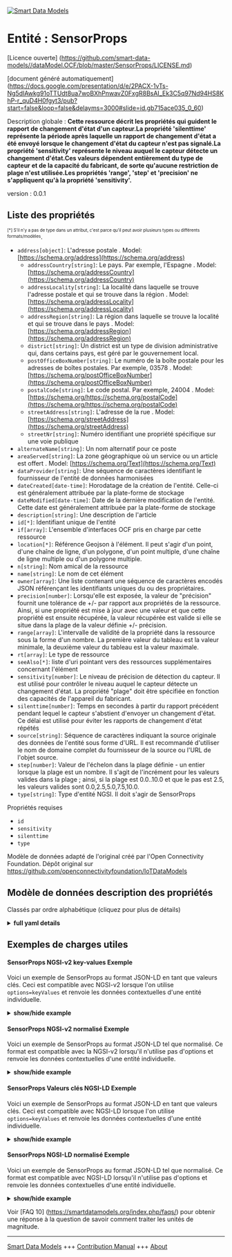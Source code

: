 <!-- 10-Header -->  
[![Smart Data Models](https://smartdatamodels.org/wp-content/uploads/2022/01/SmartDataModels_logo.png "Logo")](https://smartdatamodels.org)  
Entité : SensorProps  
====================<!-- /10-Header -->  
<!-- 15-License -->  
[Licence ouverte] (https://github.com/smart-data-models//dataModel.OCF/blob/master/SensorProps/LICENSE.md)  
[document généré automatiquement] (https://docs.google.com/presentation/d/e/2PACX-1vTs-Ng5dIAwkg91oTTUdt8ua7woBXhPnwavZ0FxgR8BsAI_Ek3C5q97Nd94HS8KhP-r_quD4H0fgyt3/pub?start=false&loop=false&delayms=3000#slide=id.gb715ace035_0_60)  
<!-- /15-License -->  
<!-- 20-Description -->  
Description globale : **Cette ressource décrit les propriétés qui guident le rapport de changement d'état d'un capteur.La propriété 'silenttime' représente la période après laquelle un rapport de changement d'état a été envoyé lorsque le changement d'état du capteur n'est pas signalé.La propriété 'sensitivity' représente le niveau auquel le capteur détecte un changement d'état.Ces valeurs dépendent entièrement du type de capteur et de la capacité du fabricant, de sorte qu'aucune restriction de plage n'est utilisée.Les propriétés 'range', 'step' et 'precision' ne s'appliquent qu'à la propriété 'sensitivity'.**  
version : 0.0.1  
<!-- /20-Description -->  
<!-- 30-PropertiesList -->  

## Liste des propriétés  

<sup><sub>[*] S'il n'y a pas de type dans un attribut, c'est parce qu'il peut avoir plusieurs types ou différents formats/modèles</sub></sup>.  
- `address[object]`: L'adresse postale  . Model: [https://schema.org/address](https://schema.org/address)	- `addressCountry[string]`: Le pays. Par exemple, l'Espagne  . Model: [https://schema.org/addressCountry](https://schema.org/addressCountry)  
	- `addressLocality[string]`: La localité dans laquelle se trouve l'adresse postale et qui se trouve dans la région  . Model: [https://schema.org/addressLocality](https://schema.org/addressLocality)  
	- `addressRegion[string]`: La région dans laquelle se trouve la localité et qui se trouve dans le pays  . Model: [https://schema.org/addressRegion](https://schema.org/addressRegion)  
	- `district[string]`: Un district est un type de division administrative qui, dans certains pays, est géré par le gouvernement local.    
	- `postOfficeBoxNumber[string]`: Le numéro de la boîte postale pour les adresses de boîtes postales. Par exemple, 03578  . Model: [https://schema.org/postOfficeBoxNumber](https://schema.org/postOfficeBoxNumber)  
	- `postalCode[string]`: Le code postal. Par exemple, 24004  . Model: [https://schema.org/https://schema.org/postalCode](https://schema.org/https://schema.org/postalCode)  
	- `streetAddress[string]`: L'adresse de la rue  . Model: [https://schema.org/streetAddress](https://schema.org/streetAddress)  
	- `streetNr[string]`: Numéro identifiant une propriété spécifique sur une voie publique    
- `alternateName[string]`: Un nom alternatif pour ce poste  - `areaServed[string]`: La zone géographique où un service ou un article est offert  . Model: [https://schema.org/Text](https://schema.org/Text)- `dataProvider[string]`: Une séquence de caractères identifiant le fournisseur de l'entité de données harmonisées  - `dateCreated[date-time]`: Horodatage de la création de l'entité. Celle-ci est généralement attribuée par la plate-forme de stockage  - `dateModified[date-time]`: Date de la dernière modification de l'entité. Cette date est généralement attribuée par la plate-forme de stockage  - `description[string]`: Une description de l'article  - `id[*]`: Identifiant unique de l'entité  - `if[array]`: L'ensemble d'interfaces OCF pris en charge par cette ressource  - `location[*]`: Référence Geojson à l'élément. Il peut s'agir d'un point, d'une chaîne de ligne, d'un polygone, d'un point multiple, d'une chaîne de ligne multiple ou d'un polygone multiple.  - `n[string]`: Nom amical de la ressource  - `name[string]`: Le nom de cet élément  - `owner[array]`: Une liste contenant une séquence de caractères encodés JSON référençant les identifiants uniques du ou des propriétaires.  - `precision[number]`: Lorsqu'elle est exposée, la valeur de "précision" fournit une tolérance de +/- par rapport aux propriétés de la ressource. Ainsi, si une propriété est mise à jour avec une valeur et que cette propriété est ensuite récupérée, la valeur récupérée est valide si elle se situe dans la plage de la valeur définie +/- précision.  - `range[array]`: L'intervalle de validité de la propriété dans la ressource sous la forme d'un nombre. La première valeur du tableau est la valeur minimale, la deuxième valeur du tableau est la valeur maximale.  - `rt[array]`: Le type de ressource  - `seeAlso[*]`: liste d'uri pointant vers des ressources supplémentaires concernant l'élément  - `sensitivity[number]`: Le niveau de précision de détection du capteur. Il est utilisé pour contrôler le niveau auquel le capteur détecte un changement d'état. La propriété "plage" doit être spécifiée en fonction des capacités de l'appareil du fabricant.  - `silenttime[number]`: Temps en secondes à partir du rapport précédent pendant lequel le capteur s'abstient d'envoyer un changement d'état. Ce délai est utilisé pour éviter les rapports de changement d'état répétés  - `source[string]`: Séquence de caractères indiquant la source originale des données de l'entité sous forme d'URL. Il est recommandé d'utiliser le nom de domaine complet du fournisseur de la source ou l'URL de l'objet source.  - `step[number]`: Valeur de l'échelon dans la plage définie - un entier lorsque la plage est un nombre.  Il s'agit de l'incrément pour les valeurs valides dans la plage ; ainsi, si la plage est 0.0..10.0 et que le pas est 2.5, les valeurs valides sont 0.0,2.5,5.0,7.5,10.0.  - `type[string]`: Type d'entité NGSI. Il doit s'agir de SensorProps  <!-- /30-PropertiesList -->  
<!-- 35-RequiredProperties -->  
Propriétés requises  
- `id`  - `sensitivity`  - `silenttime`  - `type`  <!-- /35-RequiredProperties -->  
<!-- 40-RequiredProperties -->  
Modèle de données adapté de l'original créé par l'Open Connectivity Foundation. Dépôt original sur https://github.com/openconnectivityfoundation/IoTDataModels  
<!-- /40-RequiredProperties -->  
<!-- 50-DataModelHeader -->  
## Modèle de données description des propriétés  
Classés par ordre alphabétique (cliquez pour plus de détails)  
<!-- /50-DataModelHeader -->  
<!-- 60-ModelYaml -->  
<details><summary><strong>full yaml details</strong></summary>    
```yaml  
SensorProps:    
  description: 'This Resource describes the properties which guide the reporting of a state change of a Sensor.The Property ''silenttime'' represents the period after which a state change report was sent where the Sensor state change is not reported.The Property ''sensitivity'' represents the level at which the sensor detects a state change.These values are completely dependent on the type of Sensor and the manufacturer capability, so no range restrictions are used.The Properties ''range'', ''step'' and ''precision'' are only applied to the ''sensitivity'' Property.'    
  properties:    
    address:    
      description: The mailing address    
      properties:    
        addressCountry:    
          description: 'The country. For example, Spain'    
          type: string    
          x-ngsi:    
            model: https://schema.org/addressCountry    
            type: Property    
        addressLocality:    
          description: 'The locality in which the street address is, and which is in the region'    
          type: string    
          x-ngsi:    
            model: https://schema.org/addressLocality    
            type: Property    
        addressRegion:    
          description: 'The region in which the locality is, and which is in the country'    
          type: string    
          x-ngsi:    
            model: https://schema.org/addressRegion    
            type: Property    
        district:    
          description: 'A district is a type of administrative division that, in some countries, is managed by the local government'    
          type: string    
          x-ngsi:    
            type: Property    
        postOfficeBoxNumber:    
          description: 'The post office box number for PO box addresses. For example, 03578'    
          type: string    
          x-ngsi:    
            model: https://schema.org/postOfficeBoxNumber    
            type: Property    
        postalCode:    
          description: 'The postal code. For example, 24004'    
          type: string    
          x-ngsi:    
            model: https://schema.org/https://schema.org/postalCode    
            type: Property    
        streetAddress:    
          description: The street address    
          type: string    
          x-ngsi:    
            model: https://schema.org/streetAddress    
            type: Property    
        streetNr:    
          description: Number identifying a specific property on a public street    
          type: string    
          x-ngsi:    
            type: Property    
      type: object    
      x-ngsi:    
        model: https://schema.org/address    
        type: Property    
    alternateName:    
      description: An alternative name for this item    
      type: string    
      x-ngsi:    
        type: Property    
    areaServed:    
      description: The geographic area where a service or offered item is provided    
      type: string    
      x-ngsi:    
        model: https://schema.org/Text    
        type: Property    
    dataProvider:    
      description: A sequence of characters identifying the provider of the harmonised data entity    
      type: string    
      x-ngsi:    
        type: Property    
    dateCreated:    
      description: Entity creation timestamp. This will usually be allocated by the storage platform    
      format: date-time    
      type: string    
      x-ngsi:    
        type: Property    
    dateModified:    
      description: Timestamp of the last modification of the entity. This will usually be allocated by the storage platform    
      format: date-time    
      type: string    
      x-ngsi:    
        type: Property    
    description:    
      description: A description of this item    
      type: string    
      x-ngsi:    
        type: Property    
    id:    
      anyOf:    
        - description: Identifier format of any NGSI entity    
          maxLength: 256    
          minLength: 1    
          pattern: ^[\w\-\.\{\}\$\+\*\[\]`|~^@!,:\\]+$    
          type: string    
          x-ngsi:    
            type: Property    
        - description: Identifier format of any NGSI entity    
          format: uri    
          type: string    
          x-ngsi:    
            type: Property    
      description: Unique identifier of the entity    
      x-ngsi:    
        type: Property    
    if:    
      description: The OCF Interface set supported by this Resource    
      items:    
        enum:    
          - oic.if.rw    
          - oic.if.baseline    
        type: string    
      minItems: 2    
      readOnly: true    
      type: array    
      uniqueItems: true    
      x-ngsi:    
        type: Property    
    location:    
      description: 'Geojson reference to the item. It can be Point, LineString, Polygon, MultiPoint, MultiLineString or MultiPolygon'    
      oneOf:    
        - description: Geojson reference to the item. Point    
          properties:    
            bbox:    
              items:    
                type: number    
              minItems: 4    
              type: array    
            coordinates:    
              items:    
                type: number    
              minItems: 2    
              type: array    
            type:    
              enum:    
                - Point    
              type: string    
          required:    
            - type    
            - coordinates    
          title: GeoJSON Point    
          type: object    
          x-ngsi:    
            type: GeoProperty    
        - description: Geojson reference to the item. LineString    
          properties:    
            bbox:    
              items:    
                type: number    
              minItems: 4    
              type: array    
            coordinates:    
              items:    
                items:    
                  type: number    
                minItems: 2    
                type: array    
              minItems: 2    
              type: array    
            type:    
              enum:    
                - LineString    
              type: string    
          required:    
            - type    
            - coordinates    
          title: GeoJSON LineString    
          type: object    
          x-ngsi:    
            type: GeoProperty    
        - description: Geojson reference to the item. Polygon    
          properties:    
            bbox:    
              items:    
                type: number    
              minItems: 4    
              type: array    
            coordinates:    
              items:    
                items:    
                  items:    
                    type: number    
                  minItems: 2    
                  type: array    
                minItems: 4    
                type: array    
              type: array    
            type:    
              enum:    
                - Polygon    
              type: string    
          required:    
            - type    
            - coordinates    
          title: GeoJSON Polygon    
          type: object    
          x-ngsi:    
            type: GeoProperty    
        - description: Geojson reference to the item. MultiPoint    
          properties:    
            bbox:    
              items:    
                type: number    
              minItems: 4    
              type: array    
            coordinates:    
              items:    
                items:    
                  type: number    
                minItems: 2    
                type: array    
              type: array    
            type:    
              enum:    
                - MultiPoint    
              type: string    
          required:    
            - type    
            - coordinates    
          title: GeoJSON MultiPoint    
          type: object    
          x-ngsi:    
            type: GeoProperty    
        - description: Geojson reference to the item. MultiLineString    
          properties:    
            bbox:    
              items:    
                type: number    
              minItems: 4    
              type: array    
            coordinates:    
              items:    
                items:    
                  items:    
                    type: number    
                  minItems: 2    
                  type: array    
                minItems: 2    
                type: array    
              type: array    
            type:    
              enum:    
                - MultiLineString    
              type: string    
          required:    
            - type    
            - coordinates    
          title: GeoJSON MultiLineString    
          type: object    
          x-ngsi:    
            type: GeoProperty    
        - description: Geojson reference to the item. MultiLineString    
          properties:    
            bbox:    
              items:    
                type: number    
              minItems: 4    
              type: array    
            coordinates:    
              items:    
                items:    
                  items:    
                    items:    
                      type: number    
                    minItems: 2    
                    type: array    
                  minItems: 4    
                  type: array    
                type: array    
              type: array    
            type:    
              enum:    
                - MultiPolygon    
              type: string    
          required:    
            - type    
            - coordinates    
          title: GeoJSON MultiPolygon    
          type: object    
          x-ngsi:    
            type: GeoProperty    
      x-ngsi:    
        type: GeoProperty    
    n:    
      description: Friendly name of the Resource    
      maxLength: 64    
      readOnly: true    
      type: string    
      x-ngsi:    
        type: Property    
    name:    
      description: The name of this item    
      type: string    
      x-ngsi:    
        type: Property    
    owner:    
      description: A List containing a JSON encoded sequence of characters referencing the unique Ids of the owner(s)    
      items:    
        anyOf:    
          - description: Identifier format of any NGSI entity    
            maxLength: 256    
            minLength: 1    
            pattern: ^[\w\-\.\{\}\$\+\*\[\]`|~^@!,:\\]+$    
            type: string    
            x-ngsi:    
              type: Property    
          - description: Identifier format of any NGSI entity    
            format: uri    
            type: string    
            x-ngsi:    
              type: Property    
        description: Unique identifier of the entity    
        x-ngsi:    
          type: Property    
      type: array    
      x-ngsi:    
        type: Property    
    precision:    
      description: 'When exposed the value in ''precision'' provides a +/- tolerance against the Properties in the Resource. Thus if a Property is UPDATED to a value and that Property then RETRIEVED, the RETRIEVED value is valid if in the range of the set value +/- precision'    
      readOnly: true    
      type: number    
      x-ngsi:    
        type: Property    
    range:    
      description: 'The valid range for the Property in the Resource as a number. The first value in the array is the minimum value, the second value in the array is the maximum value'    
      items:    
        type: number    
      maxItems: 2    
      minItems: 2    
      readOnly: true    
      type: array    
      x-ngsi:    
        type: Property    
    rt:    
      description: The Resource Type    
      items:    
        enum:    
          - oic.r.sensor.props    
        maxLength: 64    
        type: string    
      minItems: 1    
      readOnly: true    
      type: array    
      uniqueItems: true    
      x-ngsi:    
        type: Property    
    seeAlso:    
      description: list of uri pointing to additional resources about the item    
      oneOf:    
        - items:    
            format: uri    
            type: string    
          minItems: 1    
          type: array    
        - format: uri    
          type: string    
      x-ngsi:    
        type: Property    
    sensitivity:    
      description: The level of the detection accuracy of the Sensor. This is used to control the level at which the Sensor detects a state change. The 'range' Property should be specified per manufacturer device capabilities    
      type: number    
      x-ngsi:    
        type: Property    
    silenttime:    
      description: The time in seconds from the previous report that the Sensor restrains from sending a state change. This is used to avoid repeated state change reports    
      type: number    
      x-ngsi:    
        type: Property    
    source:    
      description: 'A sequence of characters giving the original source of the entity data as a URL. Recommended to be the fully qualified domain name of the source provider, or the URL to the source object'    
      type: string    
      x-ngsi:    
        type: Property    
    step:    
      description: 'Step value across the defined range an integer when the range is a number.  This is the increment for valid values across the range; so if range is 0.0..10.0 and step is 2.5 then valid values are 0.0,2.5,5.0,7.5,10.0'    
      readOnly: true    
      type: number    
      x-ngsi:    
        type: Property    
    type:    
      description: NGSI entity type. It has to be SensorProps    
      enum:    
        - SensorProps    
      type: string    
      x-ngsi:    
        type: Property    
  required:    
    - silenttime    
    - sensitivity    
    - id    
    - type    
  type: object    
  x-derived-from: https://raw.githubusercontent.com/openconnectivityfoundation/IoTDataModels/master/SensorPropsResURI.swagger.json    
  x-disclaimer: 'Redistribution and use in source and binary forms, with or without modification, are permitted  provided that the license conditions are met. Copyleft (c) 2022 Contributors to Smart Data Models Program'    
  x-license-url: https://github.com/smart-data-models/dataModel.OCF/blob/master/SensorProps/LICENSE.md    
  x-model-schema: https://smart-data-models.github.io/dataModel.OCF/SensorProps/schema.json    
  x-model-tags: OCF    
  x-version: 0.0.1    
```  
</details>    
<!-- /60-ModelYaml -->  
<!-- 70-MiddleNotes -->  
<!-- /70-MiddleNotes -->  
<!-- 80-Examples -->  
## Exemples de charges utiles  
#### SensorProps NGSI-v2 key-values Exemple  
Voici un exemple de SensorProps au format JSON-LD en tant que valeurs clés. Ceci est compatible avec NGSI-v2 lorsque l'on utilise `options=keyValues` et renvoie les données contextuelles d'une entité individuelle.  
<details><summary><strong>show/hide example</strong></summary>    
```json  
{  
    "id": "urn:ngsi-ld:SensorProps:id:YESK:52293597",  
    "dateCreated": "1983-01-30T05:35:37Z",  
    "dateModified": "1981-06-21T03:52:14Z",  
    "source": "Air present skin away rule. Pa",  
    "name": "Democratic blue",  
    "alternateName": "Short until wait. Attention friend data within. Student draw this leave back.",  
    "description": "Life scene discuss choice officer customer little force. Rule significant business foot speech. Agree final happen similar.",  
    "dataProvider": "Lose they weight growth certain financial. Only effect born explain too western tree. Song great theory evening. Prove stay toward improve also happy catch.",  
    "owner": [  
        "urn:ngsi-ld:SensorProps:items:RRQL:54909527",  
        "urn:ngsi-ld:SensorProps:items:RAJU:77143332"  
    ],  
    "seeAlso": [  
        "urn:ngsi-ld:SensorProps:items:JMLR:39881665"  
    ],  
    "location": {  
        "type": "Point",  
        "coordinates": [  
            -70.014934,  
            3.829985  
        ]  
    },  
    "address": {  
        "streetAddress": "Learn hospital newspaper ahead music agreement bed nation. Drop sort cultural success star idea that say.",  
        "addressLocality": "Edge woman maintain woman visit product. Really capital color group memory. Adm",  
        "addressRegion": "The probably skin about continue field grow. Hand sense compare director already education. Ask night course.",  
        "addressCountry": "Federal young walk baby hair. Foot pressure th",  
        "postalCode": "Democratic game community law listen couple. ",  
        "postOfficeBoxNumber": "Unit lose action over national. Already kind system treat.",  
        "streetNr": "Build total appear staff health consider nearly. Name sure ",  
        "district": "Garden central agreement form foreign charge. Student everything such TV."  
    },  
    "areaServed": "Some various early place. Into surface any which responsibility record different along. Well standard",  
    "rt": [  
        "oic.r.sensor.props"  
    ],  
    "silenttime": 864,  
    "sensitivity": 117.8,  
    "n": "Quite wid",  
    "range": [  
        802.9,  
        881.6  
    ],  
    "step": 817.8,  
    "precision": 303.4,  
    "if": [  
        "oic.if.rw",  
        "oic.if.baseline"  
    ],  
    "type": "SensorProps"  
}  
```  
</details>  
#### SensorProps NGSI-v2 normalisé Exemple  
Voici un exemple de SensorProps au format JSON-LD tel que normalisé. Ce format est compatible avec la NGSI-v2 lorsqu'il n'utilise pas d'options et renvoie les données contextuelles d'une entité individuelle.  
<details><summary><strong>show/hide example</strong></summary>    
```json  
{  
    "id": "urn:ngsi-ld:SensorProps:id:YESK:52293597",  
    "dateCreated": {  
        "type": "DateTime",  
        "value": "1983-01-30T05:35:37Z"  
    },  
    "dateModified": {  
        "type": "DateTime",  
        "value": "1981-06-21T03:52:14Z"  
    },  
    "source": {  
        "type": "Text",  
        "value": "Air present skin away rule. Pa"  
    },  
    "name": {  
        "type": "Text",  
        "value": "Democratic blue"  
    },  
    "alternateName": {  
        "type": "Text",  
        "value": "Short until wait. Attention friend data within. Student draw this leave back."  
    },  
    "description": {  
        "type": "Text",  
        "value": "Life scene discuss choice officer customer little force. Rule significant business foot speech. Agree final happen similar."  
    },  
    "dataProvider": {  
        "type": "Text",  
        "value": "Lose they weight growth certain financial. Only effect born explain too western tree. Song great theory evening. Prove stay toward improve also happy catch."  
    },  
    "owner": {  
        "type": "StructuredValue",  
        "value": [  
            "urn:ngsi-ld:SensorProps:items:RRQL:54909527",  
            "urn:ngsi-ld:SensorProps:items:RAJU:77143332"  
        ]  
    },  
    "seeAlso": {  
        "type": "StructuredValue",  
        "value": [  
            "urn:ngsi-ld:SensorProps:items:JMLR:39881665"  
        ]  
    },  
    "location": {  
        "type": "geo:json",  
        "value": {  
            "type": "Point",  
            "coordinates": [  
                -70.014934,  
                3.829985  
            ]  
        }  
    },  
    "address": {  
        "type": "StructuredValue",  
        "value": {  
            "streetAddress": "Learn hospital newspaper ahead music agreement bed nation. Drop sort cultural success star idea that say.",  
            "addressLocality": "Edge woman maintain woman visit product. Really capital color group memory. Adm",  
            "addressRegion": "The probably skin about continue field grow. Hand sense compare director already education. Ask night course.",  
            "addressCountry": "Federal young walk baby hair. Foot pressure th",  
            "postalCode": "Democratic game community law listen couple. ",  
            "postOfficeBoxNumber": "Unit lose action over national. Already kind system treat.",  
            "streetNr": "Build total appear staff health consider nearly. Name sure ",  
            "district": "Garden central agreement form foreign charge. Student everything such TV."  
        }  
    },  
    "areaServed": {  
        "type": "Text",  
        "value": "Some various early place. Into surface any which responsibility record different along. Well standard"  
    },  
    "rt": {  
        "type": "StructuredValue",  
        "value": [  
            "oic.r.sensor.props"  
        ]  
    },  
    "silenttime": {  
        "type": "Number",  
        "value": 864  
    },  
    "sensitivity": {  
        "type": "Number",  
        "value": 117.8  
    },  
    "n": {  
        "type": "Text",  
        "value": "Quite wid"  
    },  
    "range": {  
        "type": "StructuredValue",  
        "value": [  
            802.9,  
            881.6  
        ]  
    },  
    "step": {  
        "type": "Number",  
        "value": 817.8  
    },  
    "precision": {  
        "type": "Number",  
        "value": 303.4  
    },  
    "if": {  
        "type": "StructuredValue",  
        "value": [  
            "oic.if.rw",  
            "oic.if.baseline"  
        ]  
    },  
    "type": "SensorProps"  
}  
```  
</details>  
#### SensorProps Valeurs clés NGSI-LD Exemple  
Voici un exemple de SensorProps au format JSON-LD en tant que valeurs clés. Ceci est compatible avec NGSI-LD lorsque l'on utilise `options=keyValues` et renvoie les données contextuelles d'une entité individuelle.  
<details><summary><strong>show/hide example</strong></summary>    
```json  
{  
    "id": "urn:ngsi-ld:SensorProps:id:YESK:52293597",  
    "dateCreated": "1983-01-30T05:35:37Z",  
    "dateModified": "1981-06-21T03:52:14Z",  
    "source": "Air present skin away rule. Pa",  
    "name": "Democratic blue",  
    "alternateName": "Short until wait. Attention friend data within. Student draw this leave back.",  
    "description": "Life scene discuss choice officer customer little force. Rule significant business foot speech. Agree final happen similar.",  
    "dataProvider": "Lose they weight growth certain financial. Only effect born explain too western tree. Song great theory evening. Prove stay toward improve also happy catch.",  
    "owner": [  
        "urn:ngsi-ld:SensorProps:items:RRQL:54909527",  
        "urn:ngsi-ld:SensorProps:items:RAJU:77143332"  
    ],  
    "seeAlso": [  
        "urn:ngsi-ld:SensorProps:items:JMLR:39881665"  
    ],  
    "location": {  
        "type": "Point",  
        "coordinates": [  
            -70.014934,  
            3.829985  
        ]  
    },  
    "address": {  
        "streetAddress": "Learn hospital newspaper ahead music agreement bed nation. Drop sort cultural success star idea that say.",  
        "addressLocality": "Edge woman maintain woman visit product. Really capital color group memory. Adm",  
        "addressRegion": "The probably skin about continue field grow. Hand sense compare director already education. Ask night course.",  
        "addressCountry": "Federal young walk baby hair. Foot pressure th",  
        "postalCode": "Democratic game community law listen couple. ",  
        "postOfficeBoxNumber": "Unit lose action over national. Already kind system treat.",  
        "streetNr": "Build total appear staff health consider nearly. Name sure ",  
        "district": "Garden central agreement form foreign charge. Student everything such TV."  
    },  
    "areaServed": "Some various early place. Into surface any which responsibility record different along. Well standard",  
    "rt": [  
        "oic.r.sensor.props"  
    ],  
    "silenttime": 864,  
    "sensitivity": 117.8,  
    "n": "Quite wid",  
    "range": [  
        802.9,  
        881.6  
    ],  
    "step": 817.8,  
    "precision": 303.4,  
    "if": [  
        "oic.if.rw",  
        "oic.if.baseline"  
    ],  
    "type": "SensorProps",  
    "@context": [  
        "https://smartdatamodels.org/context.jsonld"  
    ]  
}  
```  
</details>  
#### SensorProps NGSI-LD normalisé Exemple  
Voici un exemple de SensorProps au format JSON-LD tel que normalisé. Ce format est compatible avec NGSI-LD lorsqu'il n'utilise pas d'options et renvoie les données contextuelles d'une entité individuelle.  
<details><summary><strong>show/hide example</strong></summary>    
```json  
{  
    "id": "urn:ngsi-ld:SensorProps:id:YESK:52293597",  
    "dateCreated": {  
        "type": "Property",  
        "value": {  
            "@type": "DateTime",  
            "@value": "1983-01-30T05:35:37Z"  
        }  
    },  
    "dateModified": {  
        "type": "Property",  
        "value": {  
            "@type": "DateTime",  
            "@value": "1981-06-21T03:52:14Z"  
        }  
    },  
    "source": {  
        "type": "Property",  
        "value": "Air present skin away rule. Pa"  
    },  
    "name": {  
        "type": "Property",  
        "value": "Democratic blue"  
    },  
    "alternateName": {  
        "type": "Property",  
        "value": "Short until wait. Attention friend data within. Student draw this leave back."  
    },  
    "description": {  
        "type": "Property",  
        "value": "Life scene discuss choice officer customer little force. Rule significant business foot speech. Agree final happen similar."  
    },  
    "dataProvider": {  
        "type": "Property",  
        "value": "Lose they weight growth certain financial. Only effect born explain too western tree. Song great theory evening. Prove stay toward improve also happy catch."  
    },  
    "owner": {  
        "type": "Property",  
        "value": [  
            "urn:ngsi-ld:SensorProps:items:RRQL:54909527",  
            "urn:ngsi-ld:SensorProps:items:RAJU:77143332"  
        ]  
    },  
    "seeAlso": {  
        "type": "Property",  
        "value": [  
            "urn:ngsi-ld:SensorProps:items:JMLR:39881665"  
        ]  
    },  
    "location": {  
        "type": "GeoProperty",  
        "value": {  
            "type": "Point",  
            "coordinates": [  
                -70.014934,  
                3.829985  
            ]  
        }  
    },  
    "address": {  
        "type": "Property",  
        "value": {  
            "streetAddress": "Learn hospital newspaper ahead music agreement bed nation. Drop sort cultural success star idea that say.",  
            "addressLocality": "Edge woman maintain woman visit product. Really capital color group memory. Adm",  
            "addressRegion": "The probably skin about continue field grow. Hand sense compare director already education. Ask night course.",  
            "addressCountry": "Federal young walk baby hair. Foot pressure th",  
            "postalCode": "Democratic game community law listen couple. ",  
            "postOfficeBoxNumber": "Unit lose action over national. Already kind system treat.",  
            "streetNr": "Build total appear staff health consider nearly. Name sure ",  
            "district": "Garden central agreement form foreign charge. Student everything such TV."  
        }  
    },  
    "areaServed": {  
        "type": "Property",  
        "value": "Some various early place. Into surface any which responsibility record different along. Well standard"  
    },  
    "rt": {  
        "type": "Property",  
        "value": [  
            "oic.r.sensor.props"  
        ]  
    },  
    "silenttime": {  
        "type": "Property",  
        "value": 864  
    },  
    "sensitivity": {  
        "type": "Property",  
        "value": 117.8  
    },  
    "n": {  
        "type": "Property",  
        "value": "Quite wid"  
    },  
    "range": {  
        "type": "Property",  
        "value": [  
            802.9,  
            881.6  
        ]  
    },  
    "step": {  
        "type": "Property",  
        "value": 817.8  
    },  
    "precision": {  
        "type": "Property",  
        "value": 303.4  
    },  
    "if": {  
        "type": "Property",  
        "value": [  
            "oic.if.rw",  
            "oic.if.baseline"  
        ]  
    },  
    "type": "SensorProps",  
    "@context": [  
        "https://smartdatamodels.org/context.jsonld"  
    ]  
}  
```  
</details><!-- /80-Examples -->  
<!-- 90-FooterNotes -->  
<!-- /90-FooterNotes -->  
<!-- 95-Units -->  
Voir [FAQ 10] (https://smartdatamodels.org/index.php/faqs/) pour obtenir une réponse à la question de savoir comment traiter les unités de magnitude.  
<!-- /95-Units -->  
<!-- 97-LastFooter -->  
---  
[Smart Data Models](https://smartdatamodels.org) +++ [Contribution Manual](https://bit.ly/contribution_manual) +++ [About](https://bit.ly/Introduction_SDM)<!-- /97-LastFooter -->  
